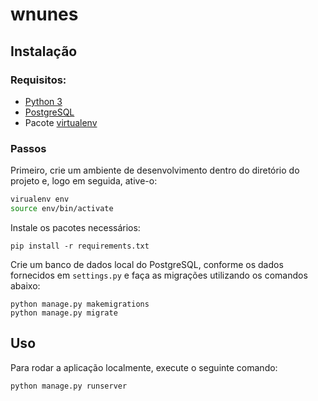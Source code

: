 # wnunes

## Instalação

### Requisitos:

- [Python 3](https://www.python.org)
- [PostgreSQL](https://www.postgresql.org)
- Pacote [virtualenv](https://pypi.org/project/virtualenv/)

### Passos

Primeiro, crie um ambiente de desenvolvimento dentro do diretório do projeto e, logo em seguida, ative-o:

```bash
virualenv env
source env/bin/activate
```

Instale os pacotes necessários:

```
pip install -r requirements.txt
```

Crie um banco de dados local do PostgreSQL, conforme os dados fornecidos em `settings.py` e faça as migrações utilizando os comandos abaixo:

```
python manage.py makemigrations
python manage.py migrate
```

## Uso

Para rodar a aplicação localmente, execute o seguinte comando:

```bash
python manage.py runserver
```
